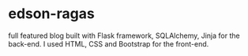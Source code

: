 # edson-ragas
full featured blog built with Flask framework, SQLAlchemy, Jinja for the back-end.
I used HTML, CSS and Bootstrap for the front-end.

